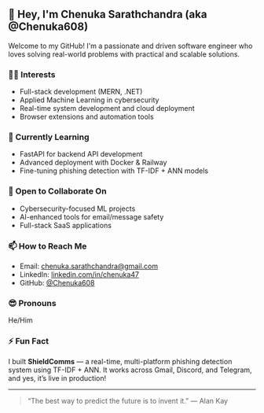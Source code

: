 ## 👋 Hey, I'm Chenuka Sarathchandra (aka @Chenuka608)

Welcome to my GitHub! I'm a passionate and driven software engineer who loves solving real-world problems with practical and scalable solutions.

### 👨‍💻 Interests
- Full-stack development (MERN, .NET)
- Applied Machine Learning in cybersecurity
- Real-time system development and cloud deployment
- Browser extensions and automation tools

### 🌱 Currently Learning
- FastAPI for backend API development
- Advanced deployment with Docker & Railway
- Fine-tuning phishing detection with TF-IDF + ANN models

### 🤝 Open to Collaborate On
- Cybersecurity-focused ML projects
- AI-enhanced tools for email/message safety
- Full-stack SaaS applications

### 📫 How to Reach Me
- Email: chenuka.sarathchandra@gmail.com  
- LinkedIn: [linkedin.com/in/chenuka47](https://www.linkedin.com/in/chenuka47)
- GitHub: [@Chenuka608](https://github.com/Chenuka608)

### 😎 Pronouns
He/Him

### ⚡ Fun Fact
I built **ShieldComms** — a real-time, multi-platform phishing detection system using TF-IDF + ANN. It works across Gmail, Discord, and Telegram, and yes, it’s live in production!

---

> “The best way to predict the future is to invent it.” — Alan Kay
